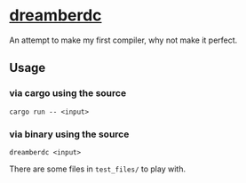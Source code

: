 # [dreamberdc](https://github.com/TodePond/dreamberd)

An attempt to make my first compiler, why not make it perfect.

## Usage

### via cargo using the source

```
cargo run -- <input>
```

### via binary using the source

```
dreamberdc <input>
```

There are some files in `test_files/` to play with.
